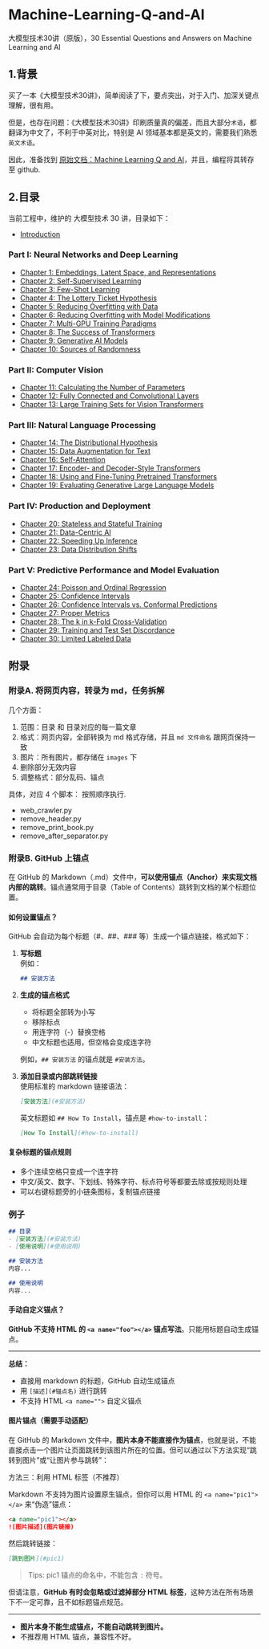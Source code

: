 # Machine-Learning-Q-and-AI
大模型技术30讲（原版），30 Essential Questions and Answers on Machine Learning and AI

## 1.背景

买了一本《大模型技术30讲》，简单阅读了下，要点突出，对于入门、加深关键点理解，很有用。

但是，也存在问题：《大模型技术30讲》印刷质量真的偏差，而且大部分`术语`，都翻译为中文了，不利于中英对比，特别是 AI 领域基本都是英文的，需要我们熟悉`英文术语`。


因此，准备找到 [原始文档：Machine Learning Q and AI](https://sebastianraschka.com/books/ml-q-and-ai/)，并且，编程将其转存至 github.


## 2.目录

当前工程中，维护的 大模型技术 30 讲，目录如下：

- [Introduction](./pages/_books_ml-q-and-ai-chapters_introduction.md)

### Part I: Neural Networks and Deep Learning

- [Chapter 1: Embeddings, Latent Space, and Representations](./pages/_books_ml-q-and-ai-chapters_ch01.md)
- [Chapter 2: Self-Supervised Learning](./pages/_books_ml-q-and-ai-chapters_ch02.md)
- [Chapter 3: Few-Shot Learning](./pages/_books_ml-q-and-ai-chapters_ch03.md)
- [Chapter 4: The Lottery Ticket  Hypothesis](./pages/_books_ml-q-and-ai-chapters_ch04.md)
- [Chapter 5: Reducing Overfitting with Data](./pages/_books_ml-q-and-ai-chapters_ch05.md)
- [Chapter 6: Reducing Overfitting with Model Modifications](./pages/_books_ml-q-and-ai-chapters_ch06.md)
- [Chapter 7: Multi-GPU Training Paradigms](./pages/_books_ml-q-and-ai-chapters_ch07.md)
- [Chapter 8: The Success of Transformers](./pages/_books_ml-q-and-ai-chapters_ch08.md)
- [Chapter 9: Generative AI Models](./pages/_books_ml-q-and-ai-chapters_ch09.md)
- [Chapter 10: Sources of Randomness](./pages/_books_ml-q-and-ai-chapters_ch10.md)

### Part II: Computer Vision

- [Chapter 11: Calculating the Number of Parameters](./pages/_books_ml-q-and-ai-chapters_ch11.md)
- [Chapter 12: Fully Connected and Convolutional Layers](./pages/_books_ml-q-and-ai-chapters_ch12.md)
- [Chapter 13: Large Training Sets for Vision Transformers](./pages/_books_ml-q-and-ai-chapters_ch13.md)

### Part III: Natural Language Processing

- [Chapter 14: The Distributional Hypothesis](./pages/_books_ml-q-and-ai-chapters_ch14.md)
- [Chapter 15: Data Augmentation for Text](./pages/_books_ml-q-and-ai-chapters_ch15.md)
- [Chapter 16: Self-Attention](./pages/_books_ml-q-and-ai-chapters_ch16.md)
- [Chapter 17: Encoder- and Decoder-Style Transformers](./pages/_books_ml-q-and-ai-chapters_ch17.md)
- [Chapter 18: Using and Fine-Tuning Pretrained Transformers](./pages/_books_ml-q-and-ai-chapters_ch18.md)
- [Chapter 19: Evaluating Generative Large Language Models](./pages/_books_ml-q-and-ai-chapters_ch19.md)

### Part IV: Production and Deployment

- [Chapter 20: Stateless and Stateful Training](./pages/_books_ml-q-and-ai-chapters_ch20.md)
- [Chapter 21: Data-Centric AI](./pages/_books_ml-q-and-ai-chapters_ch21.md)
- [Chapter 22: Speeding Up Inference](./pages/_books_ml-q-and-ai-chapters_ch22.md)
- [Chapter 23: Data Distribution Shifts](./pages/_books_ml-q-and-ai-chapters_ch23.md)

### Part V: Predictive Performance and Model Evaluation

- [Chapter 24: Poisson and Ordinal Regression](./pages/_books_ml-q-and-ai-chapters_ch24.md)
- [Chapter 25: Confidence Intervals](./pages/_books_ml-q-and-ai-chapters_ch25.md)
- [Chapter 26: Confidence Intervals vs. Conformal Predictions](./pages/_books_ml-q-and-ai-chapters_ch26.md)
- [Chapter 27: Proper Metrics](./pages/_books_ml-q-and-ai-chapters_ch27.md)
- [Chapter 28: The k in k-Fold Cross-Validation](./pages/_books_ml-q-and-ai-chapters_ch28.md)
- [Chapter 29: Training and Test Set Discordance](./pages/_books_ml-q-and-ai-chapters_ch29.md)
- [Chapter 30: Limited Labeled Data](./pages/_books_ml-q-and-ai-chapters_ch30.md)








## 附录

### 附录A. 将网页内容，转录为 md，任务拆解

几个方面：

1. 范围：目录 和 目录对应的每一篇文章
2. 格式：网页内容，全部转换为 md 格式存储，并且 `md 文件命名` 跟网页保持一致
3. 图片：所有图片，都存储在 `images` 下
4. 删除部分无效内容
5. 调整格式：部分乱码、锚点

具体，对应 4 个脚本： 按照顺序执行.

* web_crawler.py 
* remove_header.py
* remove_print_book.py
* remove_after_separator.py   


### 附录B. GitHub 上锚点

在 GitHub 的 Markdown（.md）文件中，**可以使用锚点（Anchor）来实现文档内部的跳转**。锚点通常用于目录（Table of Contents）跳转到文档的某个标题位置。

#### 如何设置锚点？

GitHub 会自动为每个标题（#、##、### 等）生成一个锚点链接，格式如下：

1. **写标题**  
   例如：
   ```markdown
   ## 安装方法
   ```

2. **生成的锚点格式**  
   - 将标题全部转为小写
   - 移除标点
   - 用连字符（-）替换空格
   - 中文标题也适用，但空格会变成连字符

   例如，`## 安装方法` 的锚点就是 `#安装方法`。

3. **添加目录或内部跳转链接**  
   使用标准的 markdown 链接语法：

   ```markdown
   [安装方法](#安装方法)
   ```

   英文标题如 `## How To Install`，锚点是 `#how-to-install`：

   ```markdown
   [How To Install](#how-to-install)
   ```

#### 复杂标题的锚点规则

- 多个连续空格只变成一个连字符
- 中文/英文、数字、下划线、特殊字符、标点符号等都要去除或按规则处理
- 可以右键标题旁的小链条图标，复制锚点链接

### 例子

````markdown
## 目录
- [安装方法](#安装方法)
- [使用说明](#使用说明)

## 安装方法
内容...

## 使用说明
内容...
````

#### 手动自定义锚点？

**GitHub 不支持 HTML 的 `<a name="foo"></a>` 锚点写法**。只能用标题自动生成锚点。

---

**总结：**  
- 直接用 markdown 的标题，GitHub 自动生成锚点
- 用 `[描述](#锚点名)` 进行跳转
- 不支持 HTML `<a name="">` 自定义锚点


#### 图片锚点（需要手动适配）


在 GitHub 的 Markdown 文件中，**图片本身不能直接作为锚点**，也就是说，不能直接点击一个图片让页面跳转到该图片所在的位置。但可以通过以下方法实现“跳转到图片”或“让图片参与跳转”：

 方法三：利用 HTML 标签（不推荐）

Markdown 不支持为图片设置原生锚点，但你可以用 HTML 的 `<a name="pic1"></a>` 来“伪造”锚点：

````markdown
<a name="pic1"></a>
![图片描述](图片链接)
````

然后跳转链接：

````markdown
[跳到图片](#pic1)
````

> Tips: pic1 锚点的命名中，不能包含 `:` 符号。

但请注意，**GitHub 有时会忽略或过滤掉部分 HTML 标签**，这种方法在所有场景下不一定可靠，且不如标题锚点规范。

---

- **图片本身不能生成锚点，不能自动跳转到图片。**
- 不推荐用 HTML 锚点，兼容性不好。


